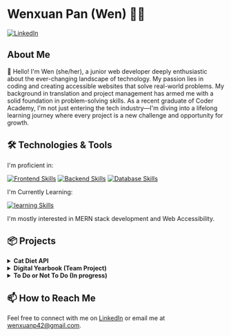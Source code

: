 # Wenxuan Pan (Wen) 👩‍💻

<p>
  <a
    href="https://www.linkedin.com/in/wenxuan-p/"
    target="_blank">
    <img
      alt="LinkedIn"
      src="https://img.shields.io/badge/linkedin-%230077B5.svg?&style=for-the-badge&logo=linkedin&logoColor=white"
    />
  </a>
</p>

## About Me

👋 Hello! I'm Wen (she/her), a junior web developer deeply enthusiastic about the ever-changing landscape of technology. My passion lies in coding and creating accessible websites that solve real-world problems. My background in translation and project management has armed me with a solid foundation in problem-solving skills. As a recent graduate of Coder Academy, I'm not just entering the tech industry—I'm diving into a lifelong learning journey where every project is a new challenge and opportunity for growth.

## 🛠️ Technologies & Tools

I'm proficient in:

[![Frontend Skills](https://skillicons.dev/icons?i=js,html,css,react,bootstrap,vite)](https://skillicons.dev)
[![Backend Skills](https://skillicons.dev/icons?i=nodejs,express,py,flask,postman)](https://skillicons.dev)
[![Database Skills](https://skillicons.dev/icons?i=mongodb,postgres)](https://skillicons.dev)

<!--
- Frontend: HTML5, CSS3, JavaScript, React, Bootstrap
- Backend: Node.js, Express.js, Python, Flask
- Databases: MongoDB, PostgreSQL
- Testing: Jest, Vitest, Pytest
-->

I'm Currently Learning:

[![learning Skills](https://skillicons.dev/icons?i=tailwind,ts,styledcomponents,sass,nextjs,docker&theme=light)](https://skillicons.dev)

<!--
- TypeScript
- Tailwind CSS
- Next.js-->

I'm mostly interested in MERN stack development and Web Accessibility.

## 📦 Projects

<!--
<details>
<summary><strong>Static Web Portfolio</strong></summary>
  
- **Tech Stack:** HTML, CSS
- Created effects and animations for a fully responsive design across tablets, laptops, and mobiles.
- Utilized semantic HTML for enhanced accessibility.
- [Repository](https://github.com/wenxuan-pan/wp-web-portfolio)
</details>

<details>
<summary><strong>Word Puzzle</strong></summary>

- **Tech Stack:** Python
- Developed an interactive experience similar to Wordle.
- Added unique features such as record exporting, rich printing, and user profile customization.
- Implemented comprehensive testing and error handling for software reliability.
- [Repository](https://github.com/wenxuan-pan/word-puzzle)
</details>
-->

<details>
<summary><strong>Cat Diet API</strong></summary>

<br />

[Repository](https://github.com/wenxuan-pan/cat-diet-api)

- **Tech Stack:** Python (Flask), PostgreSQL
- Created a REST API to assist cat owners in managing their cats' diets and food preferences.
- Implemented JWT tokens for secure authentication and authorization.

</details>


<details>
<summary><strong>Digital Yearbook (Team Project)</strong></summary>

<br />

[Repository](https://github.com/wenxuan-pan/Full_Stack_App_T3A2-B-Frontend)

- **Tech Stack:** Utilizes React and React-Bootstrap with React Router for frontend, managing global state through React's Context API.
- Employs JWT tokens for secure authentication, with async API calls to fetch and manage school data.
- Features a scalable, modular frontend architecture for easy feature and route expansion.
  
</details>

<details>
<summary><strong>To Do or Not To Do (In progress)</strong></summary>

<br />

[Repository](https://github.com/wenxuan-pan/to-do-or-not-to-do)

- **Tech Stack:** MERN (MongoDB, Express.js, React, Node.js)
- Utilizes React to create a dynamic user interface that supports comprehensive task cards, random task prompts, and progress-tracking functionalities.
- Leverages MongoDB to store detailed task information for a nuanced task management experience.
</details>
  
## 📫 How to Reach Me

Feel free to connect with me on [LinkedIn](https://www.linkedin.com/in/wenxuan-p/) or email me at wenxuanp42@gmail.com.
